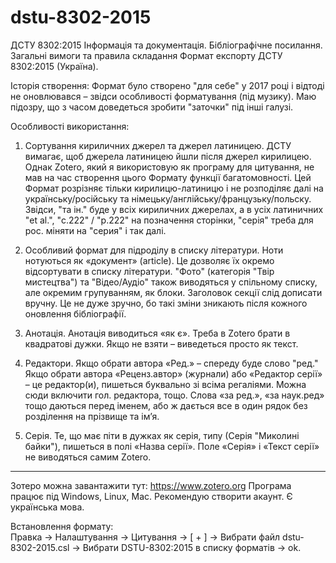 # dstu-8302-2015
ДСТУ 8302:2015 Інформація та документація. Бібліографічне посилання. Загальні вимоги та правила складання
Формат експорту ДСТУ 8302:2015 (Україна).

Історія створення:
Формат було створено "для себе" у 2017 році і відтоді не оновлювався – звідси особливості форматування (під музику).
Маю підозру, що з часом доведеться зробити "заточки" під інші галузі.

Особливості використання:
1. Сортування кириличних джерел та джерел латиницею.
ДСТУ вимагає, щоб джерела латиницею йшли після джерел кирилицею. Однак Zotero, який я використовую як програму для цитування, не мав на час створення цього Формату функції багатомовності. Цей Формат розрізняє тільки кирилицю-латиницю і не розподіляє далі на українську/російську та німецьку/англійську/французьку/польску.
Звідси, "та ін." буде у всіх кириличних джерелах, а в усіх латиничних "et al.", "с.222" / "р.222" на позначення сторінки, "серія" треба для рос. міняти на "серия" і так далі.
 
2. Особливий формат для підроділу в списку літератури. 
Ноти нотуються як «документ» (article). Це дозволяє їх окремо відсортувати в списку літератури.
"Фото" (категорія "Твір мистецтва") та "Відео/Аудіо" також виводяться у спільному списку, але окремим групуванням, як блоки. 
Заголовок секції слід дописати вручну. Це не дуже зручно, бо такі зміни зникають після кожного оновлення бібліографії.

3. Анотація.
Анотація виводиться «як є». Треба в Zotero брати в квадратові дужки. Якщо не взяти – виведеться просто як текст.

4. Редактори.
Якщо обрати автора «Ред.» – спереду буде слово "ред."
Якщо обрати автора «Реценз.автор» (журнали) або «Редактор серії» – це редактор(и), пишеться буквально зі всіма регаліями. 
Можна сюди включити гол. редактора, тощо. Слова «за ред.», «за наук.ред» тощо даються перед іменем, або ж дається все в один рядок без розділення на прізвище та ім’я.

5. Серія.
Те, що має піти в дужках як серія, типу (Серія "Миколині байки"), пишеться в полі «Назва серії». 
Поле «Серія» і «Текст серії» не виводяться самим Zotero.

***********************************************************************************************************************************************************
Зотеро можна завантажити тут: https://www.zotero.org
Програма працює під Windows, Linux, Mac. Рекомендую створити акаунт.
Є українська мова.

Встановлення формату:  
Правка -> Налаштування -> Цитування -> [ + ] -> Вибрати файл dstu-8302-2015.csl -> Вибрати DSTU-8302:2015 в списку форматів -> ok.
